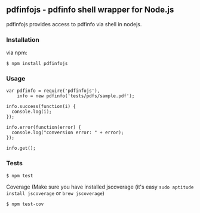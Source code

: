 ## pdfinfojs - pdfinfo shell wrapper for Node.js

pdfinfojs provides access to pdfinfo via shell in nodejs.

### Installation

via npm:

```
$ npm install pdfinfojs
```

### Usage
```
var pdfinfo = require('pdfinfojs'),
    info = new pdfinfo('tests/pdfs/sample.pdf');

info.success(function(i) {
  console.log(i);
});

info.error(function(error) {
  console.log("conversion error: " + error);
});

info.get();
```

### Tests
```
$ npm test
```

Coverage (Make sure you have installed jscoverage (it's easy `sudo aptitude install jscoverage` or `brew jscoverage`)

```
$ npm test-cov
```

